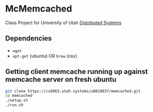 # McMemcached
Class Project for University of Utah [Distributed Systems](http://www.cs.utah.edu/~stutsman/cs6963)


## Dependencies
* `wget`
* `apt-get` (ubuntu) OR `brew` (osx)


## Getting client memcache running up against memcache server on fresh ubuntu

```sh
git clone https://cs6963.utah.systems/u0810837/memcached.git
cd memcached
./setup.sh
./run.sh
```
